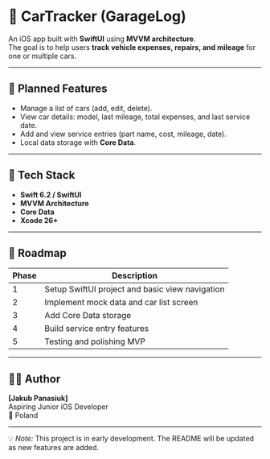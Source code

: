 # 🚗 CarTracker (GarageLog)

An iOS app built with **SwiftUI** using **MVVM architecture**.  
The goal is to help users **track vehicle expenses, repairs, and mileage** for one or multiple cars.

---

## 🧩 Planned Features
- Manage a list of cars (add, edit, delete).  
- View car details: model, last mileage, total expenses, and last service date.  
- Add and view service entries (part name, cost, mileage, date).  
- Local data storage with **Core Data**.  

---

## 🧠 Tech Stack
- **Swift 6.2 / SwiftUI**  
- **MVVM Architecture**  
- **Core Data**  
- **Xcode 26+**  

---

## 📅 Roadmap
| Phase | Description |
|--------|-------------|
| 1 | Setup SwiftUI project and basic view navigation |
| 2 | Implement mock data and car list screen |
| 3 | Add Core Data storage |
| 4 | Build service entry features |
| 5 | Testing and polishing MVP |

---

## 👨‍💻 Author
**[Jakub Panasiuk]**  
Aspiring Junior iOS Developer  
📍 Poland  

---

💡 *Note:* This project is in early development. The README will be updated as new features are added.
